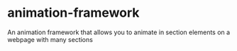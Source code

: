 # animation-framework
An animation framework that allows you to animate in section elements on a webpage with many sections
